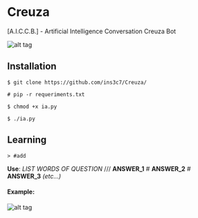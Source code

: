 # Creuza
[A.I.C.C.B.] - Artificial Intelligence Conversation Creuza Bot

![alt tag](http://i.imgur.com/UDBpwjl.png)

## Installation
```
$ git clone https://github.com/ins3c7/Creuza/

# pip -r requeriments.txt

$ chmod +x ia.py

$ ./ia.py
```

## Learning
```
> #add
```
**Use**: *LIST WORDS OF QUESTION* /// **ANSWER_1** # **ANSWER_2** # **ANSWER_3** *(etc...)*

#### Example:
![alt tag](http://i.imgur.com/k8DL9DF.png)
